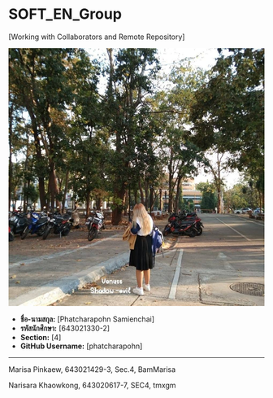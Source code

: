 # SOFT_EN_Group

[Working with Collaborators and Remote Repository]

![Profile Picture](medai/phatcharapohn.jpg)

- **ชื่อ-นามสกุล:** [Phatcharapohn Samienchai]
- **รหัสนักศึกษา:** [643021330-2]
- **Section:** [4]
- **GitHub Username:** [phatcharapohn]

---

Marisa Pinkaew, 643021429-3, Sec.4, BamMarisa


Narisara Khaowkong, 643020617-7, SEC4, tmxgm
